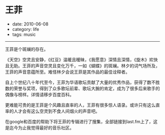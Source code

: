 ﻿# 王菲
- date: 2010-06-08
- category: life
- tags: music

---------------

王菲是个斑斓的存在。

《天空》空灵且安静，《红豆》温暖且暧昧，《我愿意》深情且深情，《旋木》欢快且无助。王菲的声音空灵且变化万千，一如《蝴蝶》的斑斓。林夕的词气场所及，王菲的声音意蕴所至。难怪林夕会说王菲是其作品的最佳诠释者。

自上个世纪八十年代至今，王菲为华语歌坛贡献了大量的优秀作品，获得了数不胜数的荣誉与奖项，得到了众多歌坛前辈、歌坛大腕的肯定，成为了很多后来歌手的偶像与榜样。详情请移步百度百科。

更难能可贵的是王菲是个风趣且直率的人，王菲有很多惊人语录。或许只有这么直率的人才会有这么空灵到不食人间烟火的声音吧。

在google和百度的帮助下将王菲的专辑进行了搜集，全部链接到last.fm上了，这是迄今为止我觉得最好的音乐社区。